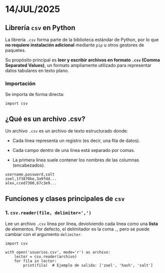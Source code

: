 # 14/JUL/2025

## Librería `csv` en Python

La librería `.csv` forma parte de la biblioteca estándar de Python, por lo que **no requiere instalación adicional** mediante `pip` u otros gestores de paquetes.

Su propósito principal es **leer y escribir archivos en formato `.csv` (Comma Separated Values)**, un formato ampliamente utilizado para representar datos tabulares en texto plano.

### Importación

Se importa de forma directa:

```
import csv
```
## ¿Qué es un archivo .csv?
Un archivo `.csv` es un archivo de texto estructurado donde:

- Cada línea representa un registro (es decir, una fila de datos).

- Cada campo dentro de una línea está separado por comas.

- La primera línea suele contener los nombres de las columnas (encabezados).

```
username,password,salt
zoel,1f3870be,3a9fdd...
alex,cced7300,67c3e9...
```

## Funciones y clases principales de `csv`

### 1. `csv.reader(file, delimiter=',')`

Lee un archivo `.csv` línea por línea, devolviendo cada línea como una **lista** de elementos. Por defecto, el delimitador es la coma `,`, pero se puede cambiar con el argumento `delimiter`.

```
import csv

with open('usuarios.csv', mode='r') as archivo:
    lector = csv.reader(archivo)
    for fila in lector:
        print(fila)  # Ejemplo de salida: ['zoel', 'hash', 'salt']
```














